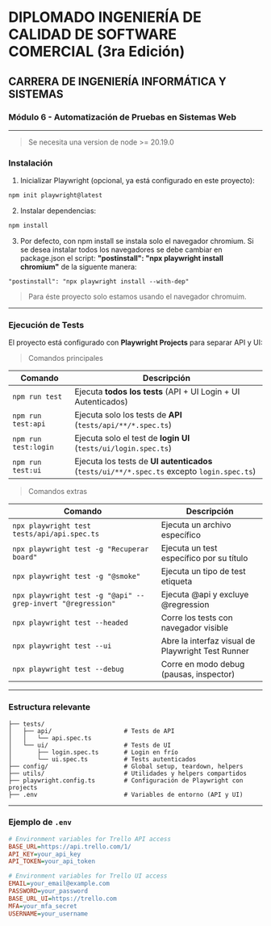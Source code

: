# DIPLOMADO INGENIERÍA DE CALIDAD DE SOFTWARE COMERCIAL (3ra Edición)
## CARRERA DE INGENIERÍA INFORMÁTICA Y SISTEMAS
### Módulo 6 - Automatización de Pruebas en Sistemas Web

---

> Se necesita una version de node >= 20.19.0

### Instalación

1. Inicializar Playwright (opcional, ya está configurado en este proyecto):  
```bash
npm init playwright@latest
```

2. Instalar dependencias:  
```bash
npm install
```
3. Por defecto, con npm install se instala solo el navegador chromium.
Si se desea instalar todos los navegadores se debe cambiar en package.json el script: **"postinstall": "npx playwright install chromium"** de la siguente manera:
```
"postinstall": "npx playwright install --with-dep"
```
> Para éste proyecto solo estamos usando el navegador chromuim.

---

### Ejecución de Tests

El proyecto está configurado con **Playwright Projects** para separar API y UI:

> Comandos principales

| Comando | Descripción |
|---------|-------------|
| `npm run test` | Ejecuta **todos los tests** (API + UI Login + UI Autenticados) |
| `npm run test:api` | Ejecuta solo los tests de **API** (`tests/api/**/*.spec.ts`) |
| `npm run test:login` | Ejecuta solo el test de **login UI** (`tests/ui/login.spec.ts`) |
| `npm run test:ui` | Ejecuta los tests de **UI autenticados** (`tests/ui/**/*.spec.ts` excepto `login.spec.ts`) |

> Comandos extras

| Comando | Descripción |
|---------|-------------|
| `npx playwright test tests/api/api.spec.ts` | Ejecuta un archivo específico |
| `npx playwright test -g "Recuperar board"` | Ejecuta un test específico por su título |
| `npx playwright test -g "@smoke"` | Ejecuta un tipo de test etiqueta |
| `npx playwright test -g "@api" --grep-invert "@regression"`  | Ejecuta @api y excluye @regression |
| `npx playwright test --headed` | Corre los tests con navegador visible |
| `npx playwright test --ui` | Abre la interfaz visual de Playwright Test Runner |
| `npx playwright test --debug` | Corre en modo debug (pausas, inspector) |

---

### Estructura relevante

```
├── tests/
│   ├── api/                    # Tests de API
│   │   └── api.spec.ts
│   └── ui/                     # Tests de UI
│       ├── login.spec.ts       # Login en frío
│       └── ui.spec.ts          # Tests autenticados
├── config/                     # Global setup, teardown, helpers
├── utils/                      # Utilidades y helpers compartidos
├── playwright.config.ts        # Configuración de Playwright con projects
├── .env                        # Variables de entorno (API y UI)
```

---

### Ejemplo de `.env`

```ini
# Environment variables for Trello API access
BASE_URL=https://api.trello.com/1/
API_KEY=your_api_key
API_TOKEN=your_api_token

# Environment variables for Trello UI access
EMAIL=your_email@example.com
PASSWORD=your_password
BASE_URL_UI=https://trello.com
MFA=your_mfa_secret
USERNAME=your_username
```